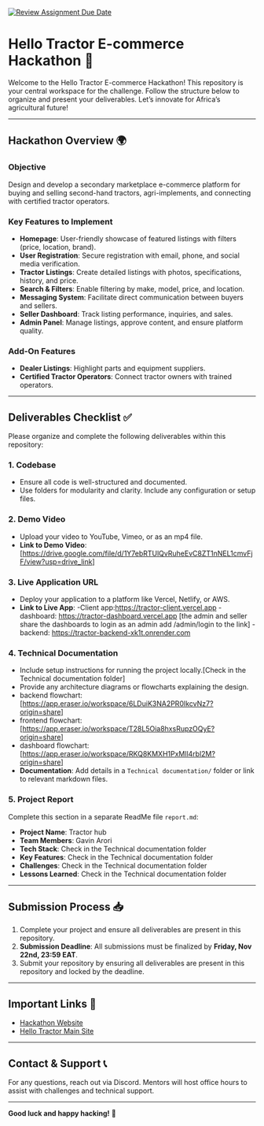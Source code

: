 [![Review Assignment Due Date](https://classroom.github.com/assets/deadline-readme-button-22041afd0340ce965d47ae6ef1cefeee28c7c493a6346c4f15d667ab976d596c.svg)](https://classroom.github.com/a/xoeTal9p)
# **Hello Tractor E-commerce Hackathon 🚜**

Welcome to the Hello Tractor E-commerce Hackathon! This repository is your central workspace for the challenge. Follow the structure below to organize and present your deliverables. Let’s innovate for Africa’s agricultural future!

---

## **Hackathon Overview 🌍**

### **Objective**
Design and develop a secondary marketplace e-commerce platform for buying and selling second-hand tractors, agri-implements, and connecting with certified tractor operators.

### **Key Features to Implement**
- **Homepage**: User-friendly showcase of featured listings with filters (price, location, brand).
- **User Registration**: Secure registration with email, phone, and social media verification.
- **Tractor Listings**: Create detailed listings with photos, specifications, history, and price.
- **Search & Filters**: Enable filtering by make, model, price, and location.
- **Messaging System**: Facilitate direct communication between buyers and sellers.
- **Seller Dashboard**: Track listing performance, inquiries, and sales.
- **Admin Panel**: Manage listings, approve content, and ensure platform quality.

### **Add-On Features**
- **Dealer Listings**: Highlight parts and equipment suppliers.
- **Certified Tractor Operators**: Connect tractor owners with trained operators.

---

## **Deliverables Checklist ✅**

Please organize and complete the following deliverables within this repository:

### 1. **Codebase**
- Ensure all code is well-structured and documented.
- Use folders for modularity and clarity. Include any configuration or setup files.

### 2. **Demo Video**
- Upload your video to YouTube, Vimeo, or as an mp4 file.
- **Link to Demo Video**: [https://drive.google.com/file/d/1Y7ebRTUlQvRuheEvC8ZT1nNEL1cmvFjF/view?usp=drive_link]

### 3. **Live Application URL**
- Deploy your application to a platform like Vercel, Netlify, or AWS.
- **Link to Live App**: 
-Client app:https://tractor-client.vercel.app
-dashboard: https://tractor-dashboard.vercel.app [the admin and seller share the dashboards  to login as an admin add /admin/login to the link]
-backend: https://tractor-backend-xk1t.onrender.com 

### 4. **Technical Documentation**
- Include setup instructions for running the project locally.[Check in the Technical documentation folder]
- Provide any architecture diagrams or flowcharts explaining the design.
- backend flowchart: [https://app.eraser.io/workspace/6LDuiK3NA2PR0IkcvNz7?origin=share]
- frontend flowchart: [https://app.eraser.io/workspace/T28L5Oia8hxsRupzOQyE?origin=share]
- dashboard flowchart: [https://app.eraser.io/workspace/RKQ8KMXH1PxMll4rbl2M?origin=share]
- **Documentation**: Add details in a `Technical documentation/` folder or link to relevant markdown files.

### 5. **Project Report**
Complete this section in a separate ReadMe file `report.md`:
- **Project Name**: Tractor hub
- **Team Members**: Gavin Arori
- **Tech Stack**: Check in the Technical documentation folder
- **Key Features**: Check in the Technical documentation folder
- **Challenges**: Check in the Technical documentation folder
- **Lessons Learned**: Check in the Technical documentation folder

---

## **Submission Process 📥**

1. Complete your project and ensure all deliverables are present in this repository.
2. **Submission Deadline**: All submissions must be finalized by **Friday, Nov 22nd, 23:59 EAT**.
3. Submit your repository by ensuring all deliverables are present in this repository and locked by the deadline.

---

## **Important Links 🔗**
- [Hackathon Website](https://hackathon.hellotractor.com)
- [Hello Tractor Main Site](https://hellotractor.com)

---

## **Contact & Support 📞**
For any questions, reach out via Discord. Mentors will host office hours to assist with challenges and technical support.

---

**Good luck and happy hacking!** 🚀
